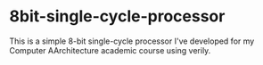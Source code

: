 # 8bit-single-cycle-processor
This is a simple 8-bit single-cycle processor I've developed for my Computer AArchitecture academic course using verily.
